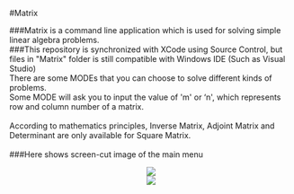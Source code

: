 #Matrix

###Matrix is a command line application which is used for solving simple linear algebra problems.<br>
###This repository is synchronized with XCode using Source Control, but files in "Matrix" folder is still compatible with Windows IDE (Such as Visual Studio)<br>
There are some MODEs that you can choose to solve different kinds of problems.<br>
Some MODE will ask you to input the value of 'm' or ‘n', which represents row and column number of a matrix.<br><br>
According to mathematics principles, Inverse Matrix, Adjoint Matrix and Determinant are only available for Square Matrix.<br><br>
###Here shows screen-cut image of the main menu<br>
<div align=center>
<img src="https://github.com/YanzheL/Matrix_OSX/blob/master/main_menu.png">
</div>
<div align=center>
<img src="https://github.com/YanzheL/Matrix_OSX/blob/master/help_page.png">
</div>

